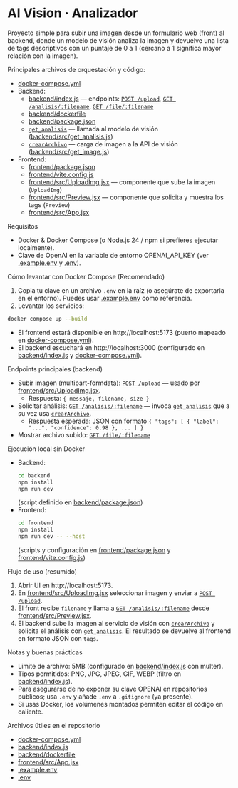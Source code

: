 # AI Vision · Analizador

Proyecto simple para subir una imagen desde un formulario web (front) al backend, donde un modelo de visión analiza la imagen y devuelve una lista de tags descriptivos con un puntaje de 0 a 1 (cercano a 1 significa mayor relación con la imagen).

Principales archivos de orquestación y código:
- [docker-compose.yml](docker-compose.yml)
- Backend:
  - [backend/index.js](backend/index.js) — endpoints: [`POST /upload`](backend/index.js), [`GET /analisis/:filename`](backend/index.js), [`GET /file/:filename`](backend/index.js)
  - [backend/dockerfile](backend/dockerfile)
  - [backend/package.json](backend/package.json)
  - [`get_analisis`](backend/src/get_analisis.js) — llamada al modelo de visión ([backend/src/get_analisis.js](backend/src/get_analisis.js))
  - [`crearArchivo`](backend/src/get_image.js) — carga de imagen a la API de visión ([backend/src/get_image.js](backend/src/get_image.js))
- Frontend:
  - [frontend/package.json](frontend/package.json)
  - [frontend/vite.config.js](frontend/vite.config.js)
  - [frontend/src/UploadImg.jsx](frontend/src/UploadImg.jsx) — componente que sube la imagen (`UploadImg`)
  - [frontend/src/Preview.jsx](frontend/src/Preview.jsx) — componente que solicita y muestra los tags (`Preview`)
  - [frontend/src/App.jsx](frontend/src/App.jsx)

Requisitos
- Docker & Docker Compose (o Node.js 24 / npm si prefieres ejecutar localmente).
- Clave de OpenAI en la variable de entorno OPENAI_API_KEY (ver [.example.env](.example.env) y [.env](.env)).

Cómo levantar con Docker Compose (Recomendado)
1. Copia tu clave en un archivo `.env` en la raíz (o asegúrate de exportarla en el entorno). Puedes usar [.example.env](.example.env) como referencia.
2. Levantar los servicios:
```sh
docker compose up --build
```
- El frontend estará disponible en http://localhost:5173 (puerto mapeado en [docker-compose.yml](docker-compose.yml)).
- El backend escuchará en http://localhost:3000 (configurado en [backend/index.js](backend/index.js) y [docker-compose.yml](docker-compose.yml)).

Endpoints principales (backend)
- Subir imagen (multipart-formdata): [`POST /upload`](backend/index.js) — usado por [frontend/src/UploadImg.jsx](frontend/src/UploadImg.jsx).
  - Respuesta: `{ messaje, filename, size }`
- Solicitar análisis: [`GET /analisis/:filename`](backend/index.js) — invoca [`get_analisis`](backend/src/get_analisis.js) que a su vez usa [`crearArchivo`](backend/src/get_image.js).
  - Respuesta esperada: JSON con formato `{ "tags": [ { "label": "...", "confidence": 0.98 }, ... ] }`
- Mostrar archivo subido: [`GET /file/:filename`](backend/index.js)

Ejecución local sin Docker
- Backend:
  ```sh
  cd backend
  npm install
  npm run dev
  ```
  (script definido en [backend/package.json](backend/package.json))
- Frontend:
  ```sh
  cd frontend
  npm install
  npm run dev -- --host
  ```
  (scripts y configuración en [frontend/package.json](frontend/package.json) y [frontend/vite.config.js](frontend/vite.config.js))

Flujo de uso (resumido)
1. Abrir UI en http://localhost:5173.
2. En [frontend/src/UploadImg.jsx](frontend/src/UploadImg.jsx) seleccionar imagen y enviar a [`POST /upload`](backend/index.js).
3. El front recibe `filename` y llama a [`GET /analisis/:filename`](backend/index.js) desde [frontend/src/Preview.jsx](frontend/src/Preview.jsx).
4. El backend sube la imagen al servicio de visión con [`crearArchivo`](backend/src/get_image.js) y solicita el análisis con [`get_analisis`](backend/src/get_analisis.js). El resultado se devuelve al frontend en formato JSON con `tags`.

Notas y buenas prácticas
- Limite de archivo: 5MB (configurado en [backend/index.js](backend/index.js) con multer).
- Tipos permitidos: PNG, JPG, JPEG, GIF, WEBP (filtro en [backend/index.js](backend/index.js)).
- Para asegurarse de no exponer su clave OPENAI en repositorios públicos; usa `.env` y añade `.env` a `.gitignore` (ya presente).
- Si usas Docker, los volúmenes montados permiten editar el código en caliente.

Archivos útiles en el repositorio
- [docker-compose.yml](docker-compose.yml)
- [backend/index.js](backend/index.js)
- [backend/dockerfile](backend/dockerfile)
- [frontend/src/App.jsx](frontend/src/App.jsx)
- [.example.env](.example.env)
- [.env](.env)

